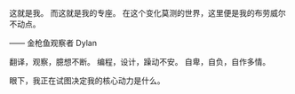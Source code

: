 
这就是我。
而这就是我的专座。
在这个变化莫测的世界，这里便是我的布劳威尔不动点。

—— 金枪鱼观察者 Dylan

翻译，观察，臆想不断。
编程，设计，躁动不安。
自卑，自负，自作多情。

眼下，我正在试图决定我的核心动力是什么。

